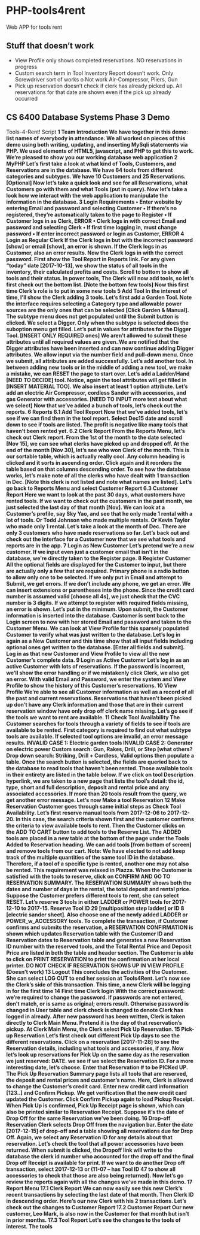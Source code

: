 # PHP-tools4rent
Web APP for tools rent

## Stuff that doesn’t work
-	View Profile only shows completed reservations. NO reservations in progress
-	Custom search term in Tool Inventory Report doesn’t work. Only Screwdriver sort of works
o	Not work Air-Compressor, Pliers, Gun
-	Pick up reservation doesn’t check if clerk has already picked up. All reservations for that date are shown even if the pick up already occurred

## CS 6400 Database Systems Phase 3 Demo
Tools-4-Rent! Script
<b> 1	Team Introduction
  We have together in this demo: list names of everybody in attendance. We all worked on pieces of this demo using both writing, updating, and inserting MySqli statements via PHP. We used elements of HTML5, javascript, and PHP to get this to work. We’re pleased to show you our working database web application
<b> 2	MyPHP
  Let’s first take a look at what kind of Tools, Customers, and Reservations are in the database. We have 64 tools from different categories and subtypes. We have 10 Customers and 25 Reservations. [Optional] Now let’s take a quick look and see for all Reservations, what Customers go with them and what Tools (put in query).
Now let’s take a look how we interact with the web application to manipulate the information in the database.
<b> 3	Login
Requirements
•	Enter website by entering Email and password and selecting Customer
•	If there’s no registered, they’re automatically taken to the page to Register
•	If Customer logs in as Clerk, ERROR
•	Clerk logs in with correct Email and password and selecting Clerk
•	If first time logging in, must change password
•	If enter incorrect password or login as Customer, ERROR
<b> 4	Login as Regular Clerk
If the Clerk logs in but with the incorrect password [show] or email [show], an error is shown. If the Clerk logs in as Customer, also an error results. Now the Clerk logs in with the correct password.
First show the Tool Report in Reports link. For any given “today” date [2017-10-13], we show the status of all tools in the inventory, their calculated profits and costs. Scroll to bottom to show all tools and their status. In power tools, The Clerk will now add tools, so let’s first check out the bottom list. [Note the bottom few tools]
Now this first time Clerk’s role is to put in some new tools
<b> 5	Add Tool
In the interest of time, I’ll show the Clerk adding 3 tools. 
Let’s first add a Garden Tool. Note the interface requires selecting a Category type and allowable power sources are the only ones that can be selected [Click Garden & Manual]. The subtype menu does not get populated until the Submit button is clicked. We select a Digger. Only when the subtype is selected does the suboption menu get filled. Let’s put in values for attributes for the Digger Tool. [INSERT ONLY REQUIRED ones] We aren’t allowed to submit these attributes until all required values are given. We are notified that the Digger attributes have been inserted and can now continue adding Digger attributes. We allow input via the number field and pull-down menu. Once we submit, all attributes are added successfully.
Let’s add another tool. In between adding new tools or in the middle of adding a new tool, we make a mistake, we can RESET the page to start over. Let’s add a Ladder/Hand [NEED TO DECIDE] tool. Notice, again the tool attributes will get filled in [INSERT MATERIAL TOO]. We also insert at least 1 option attribute. 
Let’s add an electric Air Compressor, cordless Sander with accessories, and gas Generator with accessories. [NEED TO INPUT more text about what we select]
Now that we’ve added a bunch of tools, let’s check out the reports.
<b> 6	Reports
6.1	Add Tool Report
Now that we’ve added tools, let’s see if we can find them in the tool report. Select Dec15 date and scroll down to see if tools are listed. The profit is negative like many tools that haven’t been rented yet. 
6.2	Clerk Report
From the Reports Menu, let’s check out Clerk report. From the 1st of the month to the date selected [Nov 15], we can see what clerks have picked up and dropped off. At the end of the month [Nov 30], let’s see who won Clerk of the month. This is our sortable table, which is actually really cool. Any column heading is clicked and it sorts in ascending order. Click again and it reorders the table based on that columns descending order.
To see how the database works, let’s make note of all the clerks who have dealt with 1 transaction in Dec. [Note this clerk is not listed and note what names are listed].
Let’s go back to Reports Menu and select Customer Report
6.3	Customer Report
Here we want to look at the past 30 days, what customers have rented tools. If we want to check out the customers in the past month, we just selected the last day of that month [Nov]. We can look at a Customer’s profile, say Sky Yao, and see that he only made 1 rental with a lot of tools. Or Todd Johnson who made multiple rentals. Or Kevin Taylor who made only 1 rental. Let’s take a look at the month of Dec. There are only 3 customers who have made reservations so far.
Let’s back out and check out the interface for a Customer now that we see what tools and reports are in the app. <Logout>
<b> 7	Login as New Customer
Let’s pretend we’re a new customer. If we input even just a customer email that isn’t in the database, we’re directly taken to the Register page.
<b> 8	Register Customer
All the optional fields are displayed for the Customer to input, but there are actually only a few that are required. Primary phone is a radio button to allow only one to be selected. If we only put in Email and attempt to Submit, we get errors. If we don’t include any phone, we get an error. 
We can insert extensions or parentheses into the phone. Since the credit card number is assumed valid [choose all 4s], we just check that the CVC number is 3 digits. If we attempt to register with required fields missing, an error is shown. Let’s put in the minimum. Upon submit, the Customer information is inserted into the database.
Customer is sent back to the Login screen to now with her stored Email and password and taken to the Customer Menu. We can look at View Profile for this sparsely populated Customer to verify what was just written to the database.
Let’s log in again as a New Customer and this time show that all input fields including optional ones get written to the database. [Enter all fields and submit]. Log in as that new Customer and View Profile to view all the new Customer’s complete data.
<b> 9	Login as Active Customer
Let’s log in as an active Customer with lots of reservations. If the password is incorrect, we’ll show the error handling or if we mistakenly click Clerk, we also get an error. With valid Email and Password, we enter the system and View Profile to show the history of this Customer’s reservations.
<b> 10	View Profile
We’re able to see all Customer information as well as a record of all the past and current reservations. Reservations that haven’t been picked up don’t have any Clerk information and those that are in their current reservation window have only drop off clerk name missing.
Let’s go see if the tools we want to rent are available.
<b> 11	Check Tool Availability
The Customer searches for tools through a variety of fields to see if tools are available to be rented. First category is required to find out what subtype tools are available. If selected tool options are invalid, an error message results. 
INVALID CASE 1: Electric garden tools
INVALID CASE 2: Generator on electric power
Custom search: Gun, Rakes, Drill, or Step [what others?
Drop down search: Striking, Drill + Cordless, 
Valid options then populate a table. Once the search button is selected, the fields are queried back to the database to read tools that haven’t been rented. Those available tools in their entirety are listed in the table below. If we click on tool Description hyperlink, we are taken to a new page that lists the tool’s detail: the id, type, short and full description, deposit and rental price and any associated accessories. 
If more than 20 tools result from the query, we get another error message. 
Let’s now Make a tool Reservation
<b> 12	Make Reservation
Customer goes through same initial steps as Check Tool Availability. Let’s first reserve manual tools from 2017-12-06 to 2017-12-20. 
In this case, the search criteria shown first and the customer confirms the criteria to view available tools to rent. Then the Customer clicks on the ADD TO CART button to add tools to the Reserve List. 
The ADDED tools are placed in a new table at the bottom of the page under the Tools Added to Reservation heading. We can add tools [from bottom of screen] and remove tools from our cart.
Note: We have elected to not add keep track of the multiple quantities of the same tool ID in the database. Therefore, if a tool of a specific type is rented, another one may not also be rented. This requirement was relaxed in Piazza.
When the Customer is satisfied with the tools to reserve, click on CONFIRM AND GO TO RESERVATION SUMMARY. 
The RESERVATION SUMMARY shows both the dates and number of days in the rental, the total deposit and rental price. 
Suppose the Customer prefers different tools to rent, she can select RESET. Let’s reserve 3 tools in either LADDER or POWER tools for 2017-12-10 to 2017-15. Reserve Tool ID 29 [multiposition step ladder] or ID 8 [electric sander sheet]. Also choose one of the newly added LADDER or POWER_w_ACCESSORY tools.
To complete the transaction, if Customer confirms and submits the reservation, a RESERVATION CONFIRMATION is shown which updates Reservation table with the Customer ID and Reservation dates to Reservation table and generates a new Reservation ID number with the reserved tools, and the Total Rental Price and Deposit Price are listed in both the table and header section.
The Customer is able to click on PRINT RESERVATION to print the confirmation at her local printer.
DO NOT CHECK IF RESERVATION SHOWS UP IN VIEW PROFILE (Doesn’t work)
<b> 13	Logout
This concludes the activities of the Customer. She can select LOG OUT to end her session at Tools4Rent.
Let’s now see the Clerk’s side of this transaction. This time, a new Clerk will be logging in for the first time
<b> 14	First time Clerk login
With the correct password: we’re required to change the password. If passwords are not entered, don’t match, or is same as original; errors result. Otherwise password is changed in User table and clerk check is changed to denote Clerk has logged in already. After new password has been written, Clerk is taken directly to Clerk Main Menu.
Pretend it is the day of that reservation’s pickup. At Clerk Main Menu, the Clerk select Pick Up Reservation. 
<b> 15	Pick-up Reservation
Let’s first check out different Pick Up days to see the different reservations. Click on a reservation [2017-11-28] to see the Reservation details, including what tools and accessories, if any. 
Now let’s look up reservations for Pick Up on the same day as the reservation we just reserved: DATE. we see if we select the Reservation ID. For a more interesting date, let’s choose. Enter that Reservation # to be PICKed UP. The Pick Up Reservation Summary page lists all tools that are reserved, the deposit and rental prices and customer’s name. Here, Clerk is allowed to change the Customer’s credit card.
Enter new credit card information [123..] and Confirm Pickup. We get verification that the new credit card updated the Customer. Click Confirm Pickup again to load Pickup Receipt. When Pick Up is confirmed, Pick Up Receipt page is shown, which can also be printed similar to Reservation Receipt.
Suppose it’s the date of Drop Off for the same Reservation we’ve been doing.
<b> 16	Drop-off Reservation
Clerk selects Drop Off from the navigation bar. Enter the date [2017-12-15] of drop-off and a table showing all reservations due for Drop Off. Again, we select any Reservation ID for any details about that reservation. Let’s check the tool that all power accessories have been returned.
When submit is clicked, the Dropoff link will write to the database the clerk id number who accounted for the drop off and the final Drop off Receipt is available for print.
If we want to do another Drop off transaction, select 2017-12-13 or (11-07 – has Tool ID 47 to show all accessories to check that those are also being returned).
Now let’s go review the reports again with all the changes we’ve made in this demo.
<b> 17	Report Menu
17.1	Clerk Report
We can now easily see this new Clerk’s recent transactions by selecting the last date of that month. Then Clerk ID in descending order. Here’s our new Clerk with his 2 transactions.
Let’s check out the changes to Customer Report
17.2	Customer Report
Our new customer, Leo Mark, is also now in the Customer for that month but isn’t in prior months.
17.3	Tool Report
Let’s see the changes to the tools of interest. The tools 
